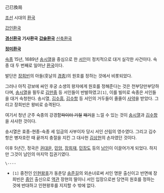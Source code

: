 己巳換局

[조선](%EC%A1%B0%EC%84%A0.md) 시대의
[환국](%ED%99%98%EA%B5%AD%28%ED%95%9C%EA%B5%AD%EC%82%AC%29.md)

[갑인환국](%EA%B0%91%EC%9D%B8%EC%98%88%EC%86%A1.md)

**[경신환국](%EA%B2%BD%EC%8B%A0%ED%99%98%EA%B5%AD.md)**
**기사환국**
**[갑술환국](%EA%B0%91%EC%88%A0%ED%99%98%EA%B5%AD.md)**
[신축환국](%EC%8B%A0%EC%B6%95%ED%99%98%EA%B5%AD.md)

**[정미환국](%EC%A0%95%EB%AF%B8%ED%99%98%EA%B5%AD.md)**
  
[숙종](%EC%88%99%EC%A2%85.md) 15년, 1689년
[송시열](%EC%86%A1%EC%8B%9C%EC%97%B4.md)을 중심으로 한
[서인](%EC%84%9C%EC%9D%B8.md)이 정치적으로 대거 실각한 사건이다. 숙종 대 두 번째로 일어난
[환국](%ED%99%98%EA%B5%AD.md)이다.

발단은 [장희빈](%ED%9D%AC%EB%B9%88%20%EC%9E%A5%EC%94%A8.md)의 아들(훗날의
[경종](%EA%B2%BD%EC%A2%85.md))의 원호를 정하는 것에서 비롯되었다.

그러나 아직 강보에 싸인 후궁 소생의 왕자에게 원호를 정해준다는 것은 천부당만부당하다며,
[송시열](%EC%86%A1%EC%8B%9C%EC%97%B4.md)을 필두로
[김만중](%EA%B9%80%EB%A7%8C%EC%A4%91.md) 등 서인들이 반발하였고`[1]`, 이를 빌미로 숙종은 서인들을 대거
숙청한다. 송시열, [김수흥](%EA%B9%80%EC%88%98%ED%9D%A5.md),
[김수항](%EA%B9%80%EC%88%98%ED%95%AD.md) 등 서인의 거두들이 줄줄이
[사약](%EC%82%AC%EC%95%BD.md)을 받았다. 그리고 장희빈은 왕비로 승격된다.

여기서 청년 군주 숙종의 강경함<del>파이터 기질</del> <del>패기</del>을 느낄 수 있는 것이
[송시열](%EC%86%A1%EC%8B%9C%EC%97%B4.md)과
[김수항](%EA%B9%80%EC%88%98%ED%95%AD.md)을 사사한 것이다.

송시열은 효종-현종-숙종 세 임금의 사부이자 당시 서인 산림의 영수였다. 그리고 김수항은 병자호란 때 끝까지 충절을 지킨 그 대사헌
[김상헌](%EA%B9%80%EC%83%81%ED%97%8C.md)의 손자였던 것이다.

이후 5년간, 정국은 [권대운](%EA%B6%8C%EB%8C%80%EC%9A%B4.md),
[민암](%EB%AF%BC%EC%95%94.md), [장희재](%EC%9E%A5%ED%9D%AC%EC%9E%AC.md),
[민장도](%EB%AF%BC%EC%9E%A5%EB%8F%84.md) 등의 [남인](%EB%82%A8%EC%9D%B8.md)이
이끌어가게 되었다. 하지만 그것이 남인의 마지막 집권기였다.

`\----`

  * `[1]` 중전인 [인현왕후](%EC%9D%B8%ED%98%84%EC%99%95%ED%9B%84.md)가 동춘당 [송준길](%EC%86%A1%EC%A4%80%EA%B8%B8.md)의 외손녀로써 서인 명문 출신이고 반면에 장희빈은 [중인](%EC%A4%91%EC%9D%B8.md) 출신으로 [역관](%EC%97%AD%EA%B4%80.md) 장현의 딸이니 서인 입장으로썬 당연히 원호를 정하는 것에 반대하고 인현왕후를 지지할 수 밖에 없다.

